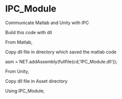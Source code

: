# IPC_Module
 Communicate Matlab and Unity with IPC 
 
Build this code with dll

From Matlab,

Copy dll file in directory which saved the matlab code

asm = NET.addAssembly(fullfile(cd,'IPC_Module.dll'));
 
From Unity,

Copy dll file in Asset directory

Using IPC_Module;
 
